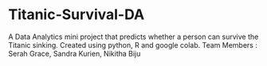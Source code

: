 # Titanic-Survival-DA
A Data Analytics mini project that predicts whether a person can survive the Titanic sinking. Created using python, R and google colab.
Team Members : Serah Grace, Sandra Kurien, Nikitha Biju
